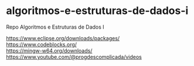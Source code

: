 # algoritmos-e-estruturas-de-dados-i
Repo Algoritmos e Estruturas de Dados I

https://www.eclipse.org/downloads/packages/
<br>https://www.codeblocks.org/
<br>https://mingw-w64.org/downloads/
<br>https://www.youtube.com/@progdescomplicada/videos

